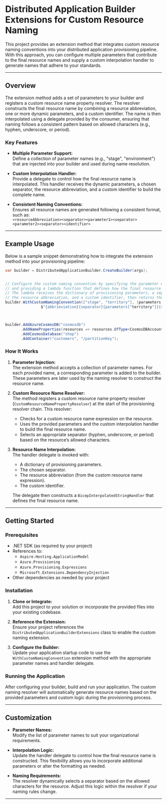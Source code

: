 # Distributed Application Builder Extensions for Custom Resource Naming

This project provides an extension method that integrates custom resource naming conventions into your distributed application provisioning pipeline. With this approach, you can configure multiple parameters that contribute to the final resource names and supply a custom interpolation handler to generate names that adhere to your standards.

---

## Overview

The extension method adds a set of parameters to your builder and registers a custom resource name property resolver. The resolver constructs the final resource name by combining a resource abbreviation, one or more dynamic parameters, and a custom identifier. The name is then interpolated using a delegate provided by the consumer, ensuring that naming follows a consistent pattern based on allowed characters (e.g., hyphen, underscore, or period).

### Key Features

- **Multiple Parameter Support:**  
  Define a collection of parameter names (e.g., "stage", "environment") that are injected into your builder and used during name resolution.

- **Custom Interpolation Handler:**  
  Provide a delegate to control how the final resource name is interpolated. This handler receives the dynamic parameters, a chosen separator, the resource abbreviation, and a custom identifier to build the complete name.

- **Consistent Naming Conventions:**  
  Ensures all resource names are generated following a consistent format, such as:  
  `<resourceAbbreviation><separator><parameter1><separator><parameter2><separator><identifier>`

---

## Example Usage

Below is a sample snippet demonstrating how to integrate the extension method into your provisioning pipeline:

```csharp
var builder = DistributedApplicationBuilder.CreateBuilder(args);


// Configure the custom naming convention by specifying the parameter names ("stage" and "territory")
// and providing a lambda function that defines how the final resource name should be built.
// The lambda receives the dictionary of provisioning parameters, a separator string,
// the resource abbreviation, and a custom identifier, then returns the interpolated name.
builder.WithCustomNamingConvention(["stage", "territory"], (parameters, separator, abbrieviation, identifier) =>
                $"{abbrieviation}{separator}{parameters["territory"]}{separator}{parameters["stage"]}{separator}{identifier}");



builder.AddAzureCosmosDB("cosmosdb")
       .AddNameProperties(resources => resources.OfType<CosmosDBAccount>().FirstOrDefault(), "cosmos", "playground")
       .AddCosmosDatabase("shop")
       .AddContainer("customers", "/partitionKey");
```

### How It Works

1. **Parameter Injection:**  
   The extension method accepts a collection of parameter names. For each provided name, a corresponding parameter is added to the builder. These parameters are later used by the naming resolver to construct the resource name.

2. **Custom Resource Name Resolver:**  
   The method registers a custom resource name property resolver (`CustomResourceNamePropertyResolver`) at the start of the provisioning resolver chain. This resolver:
   - Checks for a custom resource name expression on the resource.
   - Uses the provided parameters and the custom interpolation handler to build the final resource name.
   - Selects an appropriate separator (hyphen, underscore, or period) based on the resource’s allowed characters.

3. **Resource Name Interpolation:**  
   The handler delegate is invoked with:
   - A dictionary of provisioning parameters.
   - The chosen separator.
   - The resource abbreviation (from the custom resource name expression).
   - The custom identifier.
   
   The delegate then constructs a `BicepInterpolatedStringHandler` that defines the final resource name.

---

## Getting Started

### Prerequisites

- .NET SDK (as required by your project)
- References to:
  - `Aspire.Hosting.ApplicationModel`
  - `Azure.Provisioning`
  - `Azure.Provisioning.Expressions`
  - `Microsoft.Extensions.DependencyInjection`
- Other dependencies as needed by your project

### Installation

1. **Clone or Integrate:**  
   Add this project to your solution or incorporate the provided files into your existing codebase.

2. **Reference the Extension:**  
   Ensure your project references the `DistributedApplicationBuilderExtensions` class to enable the custom naming extension.

3. **Configure the Builder:**  
   Update your application startup code to use the `WithCustomNamingConvention` extension method with the appropriate parameter names and handler delegate.

### Running the Application

After configuring your builder, build and run your application. The custom naming resolver will automatically generate resource names based on the provided parameters and custom logic during the provisioning process.

---

## Customization

- **Parameter Names:**  
  Modify the list of parameter names to suit your organizational requirements.

- **Interpolation Logic:**  
  Update the handler delegate to control how the final resource name is constructed. This flexibility allows you to incorporate additional parameters or alter the formatting as needed.

- **Naming Requirements:**  
  The resolver dynamically selects a separator based on the allowed characters for the resource. Adjust this logic within the resolver if your naming rules change.

---
